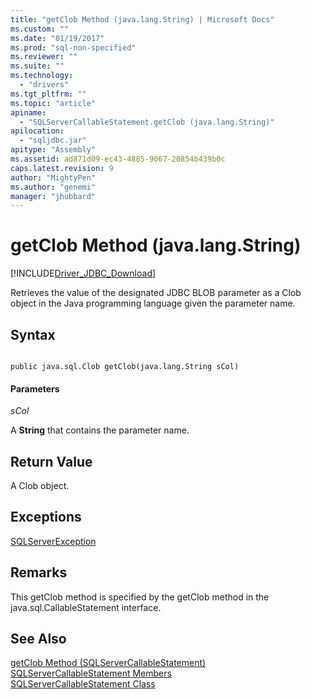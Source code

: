 ```yaml
---
title: "getClob Method (java.lang.String) | Microsoft Docs"
ms.custom: ""
ms.date: "01/19/2017"
ms.prod: "sql-non-specified"
ms.reviewer: ""
ms.suite: ""
ms.technology: 
  - "drivers"
ms.tgt_pltfrm: ""
ms.topic: "article"
apiname: 
  - "SQLServerCallableStatement.getClob (java.lang.String)"
apilocation: 
  - "sqljdbc.jar"
apitype: "Assembly"
ms.assetid: ad871d09-ec43-4885-9067-20854b439b0c
caps.latest.revision: 9
author: "MightyPen"
ms.author: "genemi"
manager: "jhubbard"
---
```

# getClob Method (java.lang.String)
[!INCLUDE[Driver_JDBC_Download](../../../includes/driver_jdbc_download.md)]

  Retrieves the value of the designated JDBC BLOB parameter as a Clob object in the Java programming language given the parameter name.  
  
## Syntax  
  
```  
  
public java.sql.Clob getClob(java.lang.String sCol)  
```  
  
#### Parameters  
 *sCol*  
  
 A **String** that contains the parameter name.  
  
## Return Value  
 A Clob object.  
  
## Exceptions  
 [SQLServerException](../../../connect/jdbc/reference/sqlserverexception-class.md)  
  
## Remarks  
 This getClob method is specified by the getClob method in the java.sql.CallableStatement interface.  
  
## See Also  
 [getClob Method &#40;SQLServerCallableStatement&#41;](../../../connect/jdbc/reference/getclob-method-sqlservercallablestatement.md)   
 [SQLServerCallableStatement Members](../../../connect/jdbc/reference/sqlservercallablestatement-members.md)   
 [SQLServerCallableStatement Class](../../../connect/jdbc/reference/sqlservercallablestatement-class.md)  
  
  